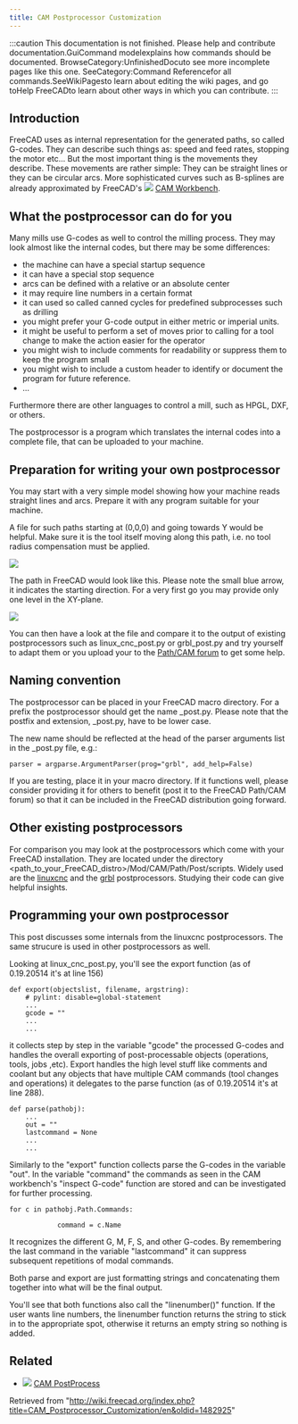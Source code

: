 ```yaml
---
title: CAM Postprocessor Customization
---
```


:::caution
This documentation is not finished. Please help and contribute documentation.GuiCommand modelexplains how commands should be documented. BrowseCategory:UnfinishedDocuto see more incomplete pages like this one. SeeCategory:Command Referencefor all commands.SeeWikiPagesto learn about editing the wiki pages, and go toHelp FreeCADto learn about other ways in which you can contribute.
:::

## Introduction

FreeCAD uses as internal representation for the generated paths, so called G-codes. They can describe such things as: speed and feed rates, stopping the motor etc... But the most important thing is the movements they describe. These movements are rather simple: They can be straight lines or they can be circular arcs. More sophisticated curves such as B-splines are already approximated by FreeCAD's ![](/images/Workbench_CAM.svg) [CAM Workbench](/CAM_Workbench "CAM Workbench").

## What the postprocessor can do for you

Many mills use G-codes as well to control the milling process. They may look almost like the internal codes, but there may be some differences:

- the machine can have a special startup sequence
- it can have a special stop sequence
- arcs can be defined with a relative or an absolute center
- it may require line numbers in a certain format
- it can used so called canned cycles for predefined subprocesses such as drilling
- you might prefer your G-code output in either metric or imperial units.
- it might be useful to perform a set of moves prior to calling for a tool change to make the action easier for the operator
- you might wish to include comments for readability or suppress them to keep the program small
- you might wish to include a custom header to identify or document the program for future reference.
- ...

Furthermore there are other languages to control a mill, such as HPGL, DXF, or others.

The postprocessor is a program which translates the internal codes into a complete file, that can be uploaded to your machine.

## Preparation for writing your own postprocessor

You may start with a very simple model showing how your machine reads straight lines and arcs. Prepare it with any program suitable for your machine.

A file for such paths starting at (0,0,0) and going towards Y would be helpful. Make sure it is the tool itself moving along this path, i.e. no tool radius compensation must be applied.

![](/images/Path_PostProcessorSketch.png)

The path in FreeCAD would look like this. Please note the small blue arrow, it indicates the starting direction. For a very first go you may provide only one level in the XY-plane.

![](/images/Path_PostProcessorModel.png)

You can then have a look at the file and compare it to the output of existing postprocessors such as linux_cnc_post.py or grbl_post.py and try yourself to adapt them or you upload your to the [Path/CAM forum](https://forum.freecadweb.org/viewforum.php?f=15) to get some help.

## Naming convention

The postprocessor can be placed in your FreeCAD macro directory. For a prefix <filename> the postprocessor should get the name <filename>\_post.py. Please note that the postfix and extension, \_post.py, have to be lower case.

The new name should be reflected at the head of the parser arguments list in the <filename>\_post.py file, e.g.:

```
parser = argparse.ArgumentParser(prog="grbl", add_help=False)

```

If you are testing, place it in your macro directory. If it functions well, please consider providing it for others to benefit (post it to the FreeCAD Path/CAM forum) so that it can be included in the FreeCAD distribution going forward.

## Other existing postprocessors

For comparison you may look at the postprocessors which come with your FreeCAD installation. They are located under the directory <path_to_your_FreeCAD_distro>/Mod/CAM/Path/Post/scripts. Widely used are the [linuxcnc](http://linuxcnc.org/) and the [grbl](https://github.com/grbl/grbl) postprocessors. Studying their code can give helpful insights.

## Programming your own postprocessor

This post discusses some internals from the linuxcnc postprocessors. The same strucure is used in other postprocessors as well.

Looking at linux_cnc_post.py, you'll see the export function (as of 0.19.20514 it's at line 156)

```
def export(objectslist, filename, argstring):
    # pylint: disable=global-statement
    ...
    gcode = ""
    ...
    ...

```

it collects step by step in the variable "gcode" the processed G-codes and handles the overall exporting of post-processable objects (operations, tools, jobs ,etc).
Export handles the high level stuff like comments and coolant but any objects that have multiple CAM commands (tool changes and operations) it delegates to the parse function (as of 0.19.20514 it's at line 288).

```
def parse(pathobj):
    ...
    out = ""
    lastcommand = None
    ...
    ...

```

Similarly to the "export" function collects parse the G-codes in the variable "out". In the variable "command" the commands as seen in the CAM workbench's "inspect G-code" function are stored and can be investigated for further processing.

```
for c in pathobj.Path.Commands:

            command = c.Name

```

It recognizes the different G, M, F, S, and other G-codes. By remembering the last command in the variable "lastcommand" it can suppress subsequent repetitions of modal commands.

Both parse and export are just formatting strings and concatenating them together into what will be the final output.

You'll see that both functions also call the "linenumber()" function. If the user wants line numbers, the linenumber function returns the string to stick in to the appropriate spot, otherwise it returns an empty string so nothing is added.

## Related

- ![](/images/CAM_Post.svg) [CAM PostProcess](/CAM_Post "CAM Post")

Retrieved from "<http://wiki.freecad.org/index.php?title=CAM_Postprocessor_Customization/en&oldid=1482925>"
